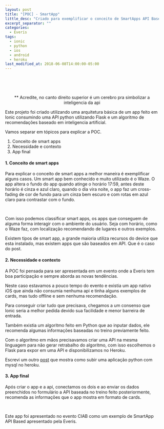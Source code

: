 ```yaml
---
layout: post
title: "[POC] - SmartApp"
little_desc: "Criado para exemplificar o conceito de SmartApps API Based"
excerpt_separator: ""
categories:
  - Everis
tags:
  - ionic
  - python
  - ios
  - android
  - heroku
last_modified_at: 2018-06-08T14:00:00-05:00
---
```



<img src="assets/img/everis/smartapp/img-post.png" style="margin:40px auto 10px;" alt="">
<p style="text-align:center;">** Acredite, no canto direito superior é um cerebro pra simbolizar a inteligencia da api</p>

Este projeto foi criado utilizando uma arquitetura básica de um app feito em Ionic consumindo uma API python utilizando Flask e um algoritmo de recomendações baseado em inteligencia artificial.

Vamos separar em tópicos para explicar a POC.

1. Conceito de smart apps
2. Necessidade e contexto 
3. App final


#### 1. Conceito de smart apps
Para explicar o conceito de smart apps a melhor maneira é exemplificar alguns casos.
Um smart app bem conhecido e muito utilizado é o Waze.
O app altera o fundo do app quando atinge o horário 17:59, antes deste horário é cinza e azul claro, quando o dia vira noite, o app faz um cross-fading de cor de fundo para um cinza bem escuro e com rotas em azul claro para contrastar com o fundo.

<div class="images-grid two">
  <img src="assets/img/everis/smartapp/waze-dia.png" alt="">
  <img src="assets/img/everis/smartapp/waze-noite.png" alt="">
</div>

Com isso podemos classificar smart apps, os apps que conseguem de alguma forma interagir com o ambiente do usuário. Seja com horário, como o Waze faz, com localização recomendando de lugares e outros exemplos. 

Existem tipos de smart app, a grande maioria utiliza recursos do device que esta instalado, mas existem apps que são baseados em API. Que é o caso do post.


#### 2. Necessidade e contexto 

A POC foi pensada para ser apresentada em um evento onde a Everis tem boa participação e sempre aborda as novas tendências. 

Neste caso estavamos a pouco tempo do evento e existia um app nativo iOS que ainda não consumia nenhuma api e tinha alguns exemplos de cards, mas tudo offline e sem nenhuma recomendação. 

Para conseguir criar tudo que precisava, chegamos a um consenso que Ionic seria a melhor pedida devido sua facilidade e menor barreira de entrada.

Também existia um algoritmo feito em Python que ao inputar dados, ele recomenda algumas informações baseadas no treino previamente feito.

Com o algoritmo em mãos precisavamos criar uma API na mesma linguagem para não gerar retrabalho do algoritmo, com isso escolhemos o Flask para expor em uma API e disponibilizamos no Heroku. 

Escrevi um outro <a href="/heroku-python-mysql" target="_blank">post</a> que mostra como subir uma aplicação python com mysql no heroku. 


#### 3. App final

Após criar o app e a api, conectamos os dois e ao enviar os dados preenchidos no formulário a API baseada no treino feito posteriormente, recomenda as informações que o app mostra em formato de cards. 

<div class="images-grid three">
  <img class="a" src="assets/img/everis/smartapp/smartapp-1.png" alt="">
  <img class="b" src="assets/img/everis/smartapp/smartapp-2.png" alt="">
  <img class="c" src="assets/img/everis/smartapp/smartapp-3.png" alt="">
</div>

Este app foi apresentado no evento CIAB como um exemplo de SmartApp API Based apresentado pela Everis.

